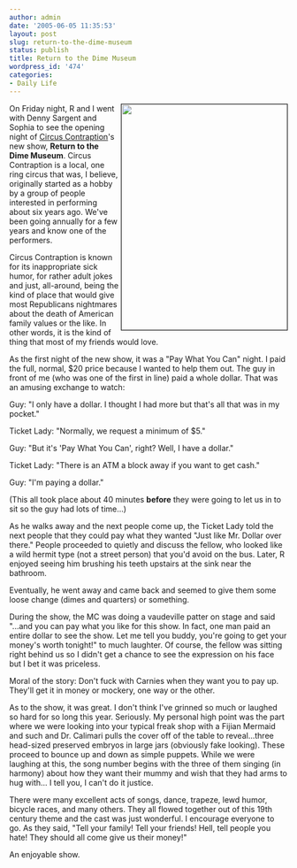 ```yaml
---
author: admin
date: '2005-06-05 11:35:53'
layout: post
slug: return-to-the-dime-museum
status: publish
title: Return to the Dime Museum
wordpress_id: '474'
categories:
- Daily Life
---
```

<img src="http://www.arcanology.com/images/pyramid.jpg" align="right" border="1" height="408" width="300" />On Friday night, R and I went with Denny Sargent and Sophia to see the opening night of <a href="http://www.circuscontraption.com/home.html">Circus Contraption</a>'s new show, <strong>Return to the Dime Museum</strong>. Circus Contraption is a local, one ring circus that was, I believe, originally started as a hobby by a group of people interested in performing about six years ago. We've been going annually for a few years and know one of the performers.

Circus Contraption is known for its inappropriate sick humor, for rather adult jokes and just, all-around, being the kind of place that would give most Republicans nightmares about the death of American family values or the like. In other words, it is the kind of thing that most of my friends would love.

As the first night of the new show, it was a "Pay What You Can" night. I paid the full, normal, $20 price because I wanted to help them out. The guy in front of me (who was one of the first in line) paid a whole dollar. That was an amusing exchange to watch:

Guy: "I only have a dollar. I thought I had more but that's all that was in my pocket."

Ticket Lady: "Normally, we request a minimum of $5."

Guy: "But it's 'Pay What You Can', right? Well, I have a dollar."

Ticket Lady: "There is an ATM a block away if you want to get cash."

Guy: "I'm paying a dollar."

(This all took place about 40 minutes <strong>before</strong> they were going to let us in to sit so the guy had lots of time...)

As he walks away and the next people come up, the Ticket Lady told the next people that they could pay what they wanted "Just like Mr. Dollar over there." People proceeded to quietly and discuss the fellow, who looked like a wild hermit type (not a street person) that you'd avoid on the bus. Later, R enjoyed seeing him brushing his teeth upstairs at the sink near the bathroom.

Eventually, he went away and came back and seemed to give them some loose change (dimes and quarters) or something.

During the show, the MC was doing a vaudeville patter on stage and said "...and you can pay what you like for this show. In fact, one man paid an entire dollar to see the show. Let me tell you buddy, you're going to get your money's worth tonight!" to much laughter. Of course, the fellow was sitting right behind us so I didn't get a chance to see the expression on his face but I bet it was priceless.

Moral of the story: Don't fuck with Carnies when they want you to pay up. They'll get it in money or mockery, one way or the other.

As to the show, it was great. I don't think I've grinned so much or laughed so hard for so long this year. Seriously. My personal high point was the part where we were looking into your typical freak shop with a Fijian Mermaid and such and Dr. Calimari pulls the cover off of the table to reveal...three head-sized preserved embryos in large jars (obviously fake looking). These proceed to bounce up and down as simple puppets. While we were laughing at this, the song number begins with the three of them singing (in harmony) about how they want their mummy and wish that they had arms to hug with... I tell you, I can't do it justice.

There were many excellent acts of songs, dance, trapeze, lewd humor, bicycle races, and many others. They all flowed together out of this 19th century theme and the cast was just wonderful. I encourage everyone to go. As they said, "Tell your family! Tell your friends! Hell, tell people you hate! They should all come give us their money!"

An enjoyable show.
